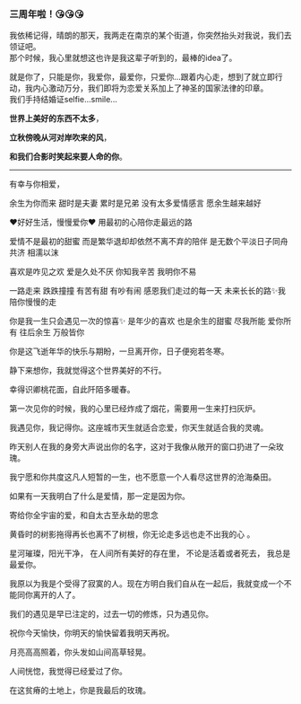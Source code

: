 ### 三周年啦！😘😘😘

我依稀记得，晴朗的那天，我两走在南京的某个街道，你突然抬头对我说，我们去领证吧。  
那个时候，我心里就想这也许是我这辈子听到的，最棒的idea了。

就是你了，只能是你，我爱你，最爱你，只爱你...跟着内心走，想到了就立即行动，我内心激动万分，我们即将为恋爱关系加上了神圣的国家法律的印章。  
我们手持结婚证selfie...smile...  

**世界上美好的东西不太多**，  

**立秋傍晚从河对岸吹来的风**， 
  
**和我们合影时笑起来要人命的你**。  


---
有幸与你相爱，  

余生为你而来
甜时是夫妻 
累时是兄弟
没有太多爱情感言
愿余生越来越好

❤️好好生活，慢慢爱你❤️
用最初的心陪你走最远的路

爱情不是最初的甜蜜
而是繁华退却却依然不离不弃的陪伴
是无数个平淡日子同舟共济 相濡以沫

喜欢是咋见之欢 爱是久处不厌
你知我辛苦 我明你不易

一路走来 跌跌撞撞 有苦有甜 有吵有闹
感恩我们走过的每一天
未来长长的路✨我陪你慢慢的走

你是我一生只会遇见一次的惊喜✨
是年少的喜欢 也是余生的甜蜜
尽我所能 爱你所有 往后余生 万般皆你

你是这飞逝年华的快乐与期盼，一旦离开你，日子便宛若冬寒。

静下来想你，我就觉得这个世界美好的不行。

幸得识卿桃花面，自此阡陌多暖春。

第一次见你的时候，我的心里已经炸成了烟花，需要用一生来打扫灰炉。

我遇见你，我记得你。这座城市天生就适合恋爱，你天生就适合我的灵魂。

昨天别人在我的身旁大声说出你的名字，这对于我像从敞开的窗口扔进了一朵玫瑰。

我宁愿和你共度这凡人短暂的一生，也不愿意一个人看尽这世界的沧海桑田。

如果有一天我明白了什么是爱情，那一定是因为你。

寄给你全宇宙的爱，和自太古至永劫的思念

黄昏时的树影拖得再长也离不了树根，你无论走多远也走不出我的心 。

星河璀璨，阳光干净，
在人间所有美好的存在里，
不论是活着或者死去，
我总是最爱你。

我原以为我是个受得了寂寞的人。现在方明白我们自从在一起后，我就变成一个不能同你离开的人了。

我们的遇见是早已注定的，过去一切的修炼，只为遇见你。

祝你今天愉快，你明天的愉快留着我明天再祝。

月亮高高照着，你头发如山间高草轻晃。 

人间恍惚，我觉得已经爱过了你。

在这贫瘠的土地上，你是我最后的玫瑰。

